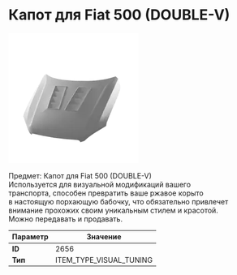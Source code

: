 # Капот для Fiat 500 (DOUBLE-V)

![Item Image](../img/2656.webp?raw=true)

Предмет: Капот для Fiat 500 (DOUBLE-V)<br>Используется для визуальной модификаций вашего<br>транспорта, способен превратить ваше ржавое корыто<br>в настоящую порхающую бабочку, что обязательно привлечет<br>внимание прохожих своим уникальным стилем и красотой.<br>Можно передавать и продавать.


| Параметр | Значение |
|----------|----------|
| **ID** | 2656 |
| **Тип** | ITEM_TYPE_VISUAL_TUNING |

